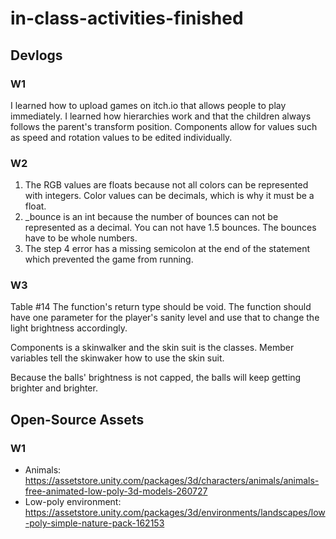 # in-class-activities-finished

## Devlogs

### W1

I learned how to upload games on itch.io that allows people to play immediately. I learned how hierarchies work and that the children always follows the parent's transform position. Components allow for values such as speed and rotation values to be edited individually.

### W2
1. The RGB values are floats because not all colors can be represented with integers. Color values can be decimals, which is why it must be a float.
2. _bounce is an int because the number of bounces can not be represented as a decimal. You can not have 1.5 bounces. The bounces have to be whole numbers.
3. The step 4 error has a missing semicolon at the end of the statement which prevented the game from running.
   
### W3
Table #14
The function's return type should be void. The function should have one parameter for the player's sanity level and use that to change the light brightness accordingly.

Components is a skinwalker and the skin suit is the classes. Member variables tell the skinwaker how to use the skin suit.

Because the balls' brightness is not capped, the balls will keep getting brighter and brighter.

## Open-Source Assets

### W1

* Animals: https://assetstore.unity.com/packages/3d/characters/animals/animals-free-animated-low-poly-3d-models-260727
* Low-poly environment: https://assetstore.unity.com/packages/3d/environments/landscapes/low-poly-simple-nature-pack-162153

